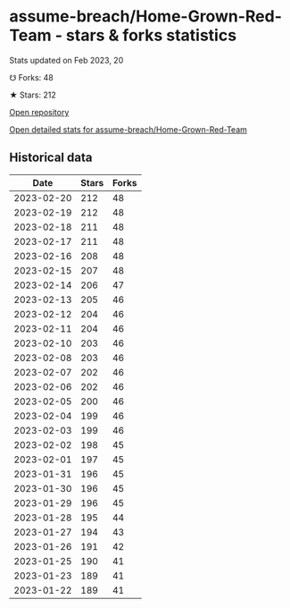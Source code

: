 # assume-breach/Home-Grown-Red-Team - stars & forks statistics

Stats updated on Feb 2023, 20

☋ Forks: 48

★ Stars: 212

[Open repository](https://github.com/assume-breach/Home-Grown-Red-Team)

[Open detailed stats for assume-breach/Home-Grown-Red-Team](https://reviewgithub.com/rep/assume-breach/Home-Grown-Red-Team)

## Historical data
| Date | Stars | Forks |
|------|-------|-------|
| 2023-02-20 | 212 | 48 | 
| 2023-02-19 | 212 | 48 | 
| 2023-02-18 | 211 | 48 | 
| 2023-02-17 | 211 | 48 | 
| 2023-02-16 | 208 | 48 | 
| 2023-02-15 | 207 | 48 | 
| 2023-02-14 | 206 | 47 | 
| 2023-02-13 | 205 | 46 | 
| 2023-02-12 | 204 | 46 | 
| 2023-02-11 | 204 | 46 | 
| 2023-02-10 | 203 | 46 | 
| 2023-02-08 | 203 | 46 | 
| 2023-02-07 | 202 | 46 | 
| 2023-02-06 | 202 | 46 | 
| 2023-02-05 | 200 | 46 | 
| 2023-02-04 | 199 | 46 | 
| 2023-02-03 | 199 | 46 | 
| 2023-02-02 | 198 | 45 | 
| 2023-02-01 | 197 | 45 | 
| 2023-01-31 | 196 | 45 | 
| 2023-01-30 | 196 | 45 | 
| 2023-01-29 | 196 | 45 | 
| 2023-01-28 | 195 | 44 | 
| 2023-01-27 | 194 | 43 | 
| 2023-01-26 | 191 | 42 | 
| 2023-01-25 | 190 | 41 | 
| 2023-01-23 | 189 | 41 | 
| 2023-01-22 | 189 | 41 | 

